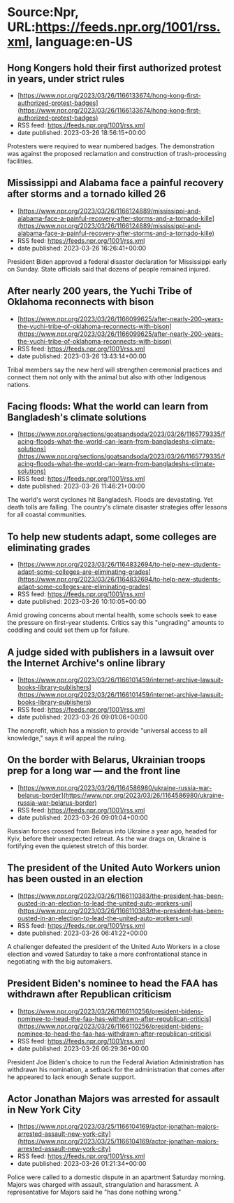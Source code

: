 # Source:Npr, URL:https://feeds.npr.org/1001/rss.xml, language:en-US

## Hong Kongers hold their first authorized protest in years, under strict rules
 - [https://www.npr.org/2023/03/26/1166133674/hong-kong-first-authorized-protest-badges](https://www.npr.org/2023/03/26/1166133674/hong-kong-first-authorized-protest-badges)
 - RSS feed: https://feeds.npr.org/1001/rss.xml
 - date published: 2023-03-26 18:56:15+00:00

Protesters were required to wear numbered badges. The demonstration was against the proposed reclamation and construction of trash-processing facilities.

## Mississippi and Alabama face a painful recovery after storms and a tornado killed 26
 - [https://www.npr.org/2023/03/26/1166124889/mississippi-and-alabama-face-a-painful-recovery-after-storms-and-a-tornado-kille](https://www.npr.org/2023/03/26/1166124889/mississippi-and-alabama-face-a-painful-recovery-after-storms-and-a-tornado-kille)
 - RSS feed: https://feeds.npr.org/1001/rss.xml
 - date published: 2023-03-26 16:26:41+00:00

President Biden approved a federal disaster declaration for Mississippi early on Sunday. State officials said that dozens of people remained injured.

## After nearly 200 years, the Yuchi Tribe of Oklahoma reconnects with bison
 - [https://www.npr.org/2023/03/26/1166099625/after-nearly-200-years-the-yuchi-tribe-of-oklahoma-reconnects-with-bison](https://www.npr.org/2023/03/26/1166099625/after-nearly-200-years-the-yuchi-tribe-of-oklahoma-reconnects-with-bison)
 - RSS feed: https://feeds.npr.org/1001/rss.xml
 - date published: 2023-03-26 13:43:14+00:00

Tribal members say the new herd will strengthen ceremonial practices and connect them not only with the animal but also with other Indigenous nations.

## Facing floods: What the world can learn from Bangladesh's climate solutions
 - [https://www.npr.org/sections/goatsandsoda/2023/03/26/1165779335/facing-floods-what-the-world-can-learn-from-bangladeshs-climate-solutions](https://www.npr.org/sections/goatsandsoda/2023/03/26/1165779335/facing-floods-what-the-world-can-learn-from-bangladeshs-climate-solutions)
 - RSS feed: https://feeds.npr.org/1001/rss.xml
 - date published: 2023-03-26 11:46:21+00:00

The world's worst cyclones hit Bangladesh. Floods are devastating. Yet death tolls are falling. The country's climate disaster strategies offer lessons for all coastal communities.

## To help new students adapt, some colleges are eliminating grades
 - [https://www.npr.org/2023/03/26/1164832694/to-help-new-students-adapt-some-colleges-are-eliminating-grades](https://www.npr.org/2023/03/26/1164832694/to-help-new-students-adapt-some-colleges-are-eliminating-grades)
 - RSS feed: https://feeds.npr.org/1001/rss.xml
 - date published: 2023-03-26 10:10:05+00:00

Amid growing concerns about mental health, some schools seek to ease the pressure on first-year students. Critics say this "ungrading" amounts to coddling and could set them up for failure.

## A judge sided with publishers in a lawsuit over the Internet Archive's online library
 - [https://www.npr.org/2023/03/26/1166101459/internet-archive-lawsuit-books-library-publishers](https://www.npr.org/2023/03/26/1166101459/internet-archive-lawsuit-books-library-publishers)
 - RSS feed: https://feeds.npr.org/1001/rss.xml
 - date published: 2023-03-26 09:01:06+00:00

The nonprofit, which has a mission to provide "universal access to all knowledge," says it will appeal the ruling.

## On the border with Belarus, Ukrainian troops prep for a long war — and the front line
 - [https://www.npr.org/2023/03/26/1164586980/ukraine-russia-war-belarus-border](https://www.npr.org/2023/03/26/1164586980/ukraine-russia-war-belarus-border)
 - RSS feed: https://feeds.npr.org/1001/rss.xml
 - date published: 2023-03-26 09:01:04+00:00

Russian forces crossed from Belarus into Ukraine a year ago, headed for Kyiv, before their unexpected retreat. As the war drags on, Ukraine is fortifying even the quietest stretch of this border.

## The president of the United Auto Workers union has been ousted in an election
 - [https://www.npr.org/2023/03/26/1166110383/the-president-has-been-ousted-in-an-election-to-lead-the-united-auto-workers-uni](https://www.npr.org/2023/03/26/1166110383/the-president-has-been-ousted-in-an-election-to-lead-the-united-auto-workers-uni)
 - RSS feed: https://feeds.npr.org/1001/rss.xml
 - date published: 2023-03-26 06:41:22+00:00

A challenger defeated the president of the United Auto Workers in a close election and vowed Saturday to take a more confrontational stance in negotiating with the big automakers.

## President Biden's nominee to head the FAA has withdrawn after Republican criticism
 - [https://www.npr.org/2023/03/26/1166110256/president-bidens-nominee-to-head-the-faa-has-withdrawn-after-republican-criticis](https://www.npr.org/2023/03/26/1166110256/president-bidens-nominee-to-head-the-faa-has-withdrawn-after-republican-criticis)
 - RSS feed: https://feeds.npr.org/1001/rss.xml
 - date published: 2023-03-26 06:29:36+00:00

President Joe Biden's choice to run the Federal Aviation Administration has withdrawn his nomination, a setback for the administration that comes after he appeared to lack enough Senate support.

## Actor Jonathan Majors was arrested for assault in New York City
 - [https://www.npr.org/2023/03/25/1166104169/actor-jonathan-majors-arrested-assault-new-york-city](https://www.npr.org/2023/03/25/1166104169/actor-jonathan-majors-arrested-assault-new-york-city)
 - RSS feed: https://feeds.npr.org/1001/rss.xml
 - date published: 2023-03-26 01:21:34+00:00

Police were called to a domestic dispute in an apartment Saturday morning. Majors was charged with assault, strangulation and harassment. A representative for Majors said he "has done nothing wrong."

